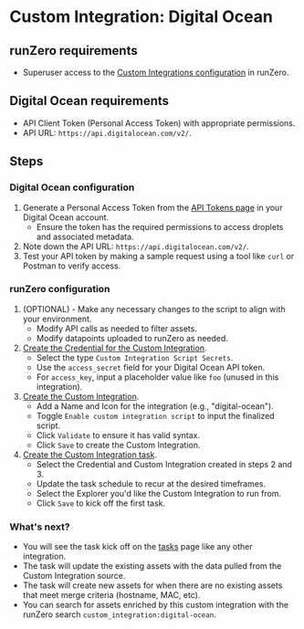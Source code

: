 # Custom Integration: Digital Ocean

## runZero requirements

- Superuser access to the [Custom Integrations configuration](https://console.runzero.com/custom-integrations) in runZero.

## Digital Ocean requirements

- API Client Token (Personal Access Token) with appropriate permissions.
- API URL: `https://api.digitalocean.com/v2/`.

## Steps

### Digital Ocean configuration

1. Generate a Personal Access Token from the [API Tokens page](https://cloud.digitalocean.com/account/api/tokens) in your Digital Ocean account.
   - Ensure the token has the required permissions to access droplets and associated metadata.
2. Note down the API URL: `https://api.digitalocean.com/v2/`.
3. Test your API token by making a sample request using a tool like `curl` or Postman to verify access.

### runZero configuration

1. (OPTIONAL) - Make any necessary changes to the script to align with your environment.
    - Modify API calls as needed to filter assets.
    - Modify datapoints uploaded to runZero as needed.
2. [Create the Credential for the Custom Integration](https://console.runzero.com/credentials).
    - Select the type `Custom Integration Script Secrets`.
    - Use the `access_secret` field for your Digital Ocean API token.
    - For `access_key`, input a placeholder value like `foo` (unused in this integration).
3. [Create the Custom Integration](https://console.runzero.com/custom-integrations/new).
    - Add a Name and Icon for the integration (e.g., "digital-ocean").
    - Toggle `Enable custom integration script` to input the finalized script.
    - Click `Validate` to ensure it has valid syntax.
    - Click `Save` to create the Custom Integration.
4. [Create the Custom Integration task](https://console.runzero.com/ingest/custom/).
    - Select the Credential and Custom Integration created in steps 2 and 3.
    - Update the task schedule to recur at the desired timeframes.
    - Select the Explorer you'd like the Custom Integration to run from.
    - Click `Save` to kick off the first task.

### What's next?

- You will see the task kick off on the [tasks](https://console.runzero.com/tasks) page like any other integration.
- The task will update the existing assets with the data pulled from the Custom Integration source.
- The task will create new assets for when there are no existing assets that meet merge criteria (hostname, MAC, etc).
- You can search for assets enriched by this custom integration with the runZero search `custom_integration:digital-ocean`.
